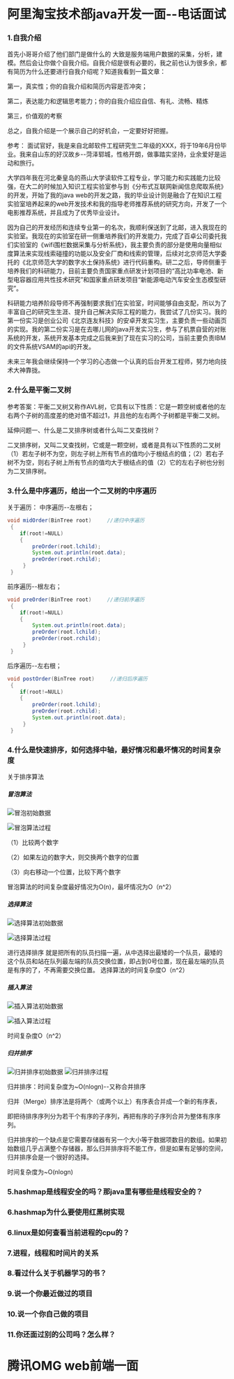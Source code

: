 阿里淘宝技术部java开发一面--电话面试
======================
### 1.自我介绍
首先小哥哥介绍了他们部门是做什么的
大致是服务端用户数据的采集，分析，建模。然后会让你做个自我介绍。自我介绍是很有必要的，我之前也认为很多余，都有简历为什么还要进行自我介绍呢？知道我看到一篇文章：

第一，真实性；你的自我介绍和简历内容是否冲突；

第二，表达能力和逻辑思考能力；你的自我介绍应自信、有礼、流畅、精炼

第三，价值观的考察

总之，自我介绍是一个展示自己的好机会，一定要好好把握。

参考：
面试官好，我是来自北邮软件工程研究生二年级的XXX，将于19年6月份毕业。我来自山东的好汉故乡--菏泽郓城，性格开朗，做事踏实坚持，业余爱好是运动和旅行。

大学四年我在河北秦皇岛的燕山大学读软件工程专业，学习能力和实践能力比较强，在大二的时候加入知识工程实验室参与到《分布式互联网新闻信息爬取系统》的开发，开始了我的java web的开发之路，我的毕业设计则是融合了在知识工程实验室培养起来的web开发技术和我的指导老师推荐系统的研究方向，开发了一个电影推荐系统，并且成为了优秀毕业设计。

因为自己的开发经历和连续专业第一的名次，我顺利保送到了北邮，进入我现在的实验室。我现在的实验室在研一侧重培养我们的开发能力，完成了百卓公司委托我们实验室的《wifi围栏数据采集与分析系统》，我主要负责的部分是使用向量相似度算法来实现线索碰撞的功能以及安全厂商和线索的管理，后续对北京师范大学委托的《北京师范大学的数字水土保持系统》进行代码重构。研二之后，导师侧重于培养我们的科研能力，目前主要负责国家重点研发计划项目的“高比功率电池、新型电容器应用共性技术研究”和国家重点研发项目“新能源电动汽车安全生态模型研究”。

科研能力培养阶段导师不再强制要求我们在实验室，时间能够自由支配，所以为了丰富自己的研究生生涯、提升自己解决实际工程的能力，我尝试了几份实习。我的第一份实习是创业公司《北京连友科技》的安卓开发实习生，主要负责一些动画页的实现。我的第二份实习是在去哪儿网的java开发实习生，参与了机票自营的对账系统的开发，系统开发基本完成之后我来到了现在实习的公司，当前主要负责IBM的文件系统VSAM的api的开发。

未来三年我会继续保持一个学习的心态做一个认真的后台开发工程师，努力地向技术大神靠拢。

### 2.什么是平衡二叉树
参考答案：平衡二叉树又称作AVL树，它具有以下性质：它是一颗空树或者他的左右两个子树的高度差的绝对值不超过1，并且他的左右两个子树都是平衡二叉树。

延伸问题一、什么是二叉排序树或者什么叫二叉查找树？

二叉排序树，又叫二叉查找树，它或是一颗空树，或者是具有以下性质的二叉树（1）若左子树不为空，则左子树上所有节点的值均小于根结点的值；（2）若右子树不为空，则右子树上所有节点的值均大于根结点的值（2）它的左右子树也分别为二叉排序树。


### 3.什么是中序遍历，给出一个二叉树的中序遍历
关于遍历：
中序遍历--左根右；
```java
void midOrder(BinTree root)     //递归中序遍历 
 {
    if(root!=NULL)
    {
        preOrder(root.lchild);
        System.out.println(root.data);
        preOrder(root.rchild);
     }
 }
```
前序遍历--根左右；
```java
void preOrder(BinTree root)     //递归前序遍历 
 {
    if(root!=NULL)
    {
        System.out.println(root.data);
        preOrder(root.lchild);
        preOrder(root.rchild);
     }
 }
```
后序遍历--左右根；
```java
void postOrder(BinTree root)     //递归后序遍历 
 {
    if(root!=NULL)
    {
        preOrder(root.lchild);
        preOrder(root.rchild);
        System.out.println(root.data);     
     }
 }
```
### 4.什么是快速排序，如何选择中轴，最好情况和最坏情况的时间复杂度
关于排序算法

##### 冒泡算法

![冒泡初始数据](https://github.com/szww3427/SZWW3427/blob/master/images/Bubble%E9%9A%8F%E6%9C%BA%E6%89%93%E4%B9%B1%E7%9A%84%E6%95%B0%E6%8D%AE.png "Bubble")


![冒泡算法过程](https://github.com/szww3427/SZWW3427/blob/master/images/BUBBLESORTGIF.gif "bubble")


（1）比较两个数字

（2）如果左边的数字大，则交换两个数字的位置

（3）向右移动一个位置，比较下两个数字 

冒泡算法的时间复杂度最好情况为O(n)，最坏情况为O（n^2）
##### 选择算法
![选择算法初始数据](https://github.com/szww3427/SZWW3427/blob/master/images/SelectSort%E6%95%B0%E6%8D%AE.png "select")

![选择算法过程](https://github.com/szww3427/SZWW3427/blob/master/images/selectSort%E6%8E%A9%E9%A5%B0.gif "select")

进行选择排序 就是把所有的队员扫描一遍，从中选择出最矮的一个队员，最矮的这个队员和站在队列最左端的队员交换位置，即占到0号位置，现在最左端的队员是有序的了，不再需要交换位置。
选择算法的时间复杂度O（n^2）

##### 插入算法
![插入算法初始数据](https://github.com/szww3427/SZWW3427/blob/master/images/InsertSort.png "insert")

![插入算法过程](https://github.com/szww3427/SZWW3427/blob/master/images/InsertSort%E5%BD%95%E5%88%B6.gif "insert")

时间复杂度O（n^2）

##### 归并排序
![归并排序初始数据](https://github.com/szww3427/SZWW3427/blob/master/images/MerageSort%E5%BD%92%E5%B9%B6%E6%8E%92%E5%BA%8F%E6%95%B0%E6%8D%AE.png "merge")
![归并排序过程](https://github.com/szww3427/SZWW3427/blob/master/images/MerageSort%E5%BD%92%E5%B9%B6%E6%8E%92%E5%BA%8F.gif "merge")

归并排序：时间复杂度为~O(nlogn)--又称合并排序

归并（Merge）排序法是将两个（或两个以上）有序表合并成一个新的有序表，

即把待排序序列分为若干个有序的子序列，再把有序的子序列合并为整体有序序列。

归并排序的一个缺点是它需要存储器有另一个大小等于数据项数目的数组。如果初始数组几乎占满整个存储器，那么归并排序将不能工作，但是如果有足够的空间，归并排序会是一个很好的选择。


时间复杂度为~O(nlogn)
### 5.hashmap是线程安全的吗？那java里有哪些是线程安全的？
### 6.hashmap为什么要使用红黑树实现
### 6.linux是如何查看当前进程的cpu的？
### 7.进程，线程和时间片的关系
### 8.看过什么关于机器学习的书？
### 9.说一个你最近做过的项目
### 10.说一个你自己做的项目
### 11.你还面过别的公司吗？怎么样？

腾讯OMG web前端一面
=================
